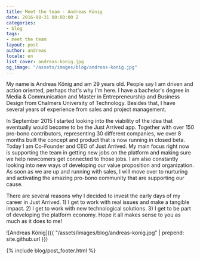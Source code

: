 ```yaml
---
title: Meet the team - Andreas König
date: 2016-08-31 00:00:00 Z
categories:
- blog
tags:
- meet the team
layout: post
author: andreas
locale: en
list_cover: andreas-konig.jpg
og_image: "/assets/images/blog/andreas-konig.jpg"
---
```


My name is Andreas König and am 29 years old. People say I am driven and action oriented, perhaps that's why I'm here. I have a bachelor's degree in Media & Communication and Master in Entrepreneurship and Business Design from Chalmers University of Technology. Besides that, I have several years of experience from sales and project management.

In September 2015 I started looking into the viability of the idea that eventually would become to be the Just Arrived app. Together with over 150 pro-bono contributors, representing 30 different companies, we over 8 months built the concept and product that is now running in closed beta. Today I am Co-Founder and CEO of Just Arrived. My main focus right now is supporting the team in getting new jobs on the platform and making sure we help newcomers get connected to those jobs. I am also constantly looking into new ways of developing our value proposition and organization. As soon as we are up and running with sales, I will move over to nurturing and activating the amazing pro-bono community that are supporting our cause.

There are several reasons why I decided to invest the early days of my career in Just Arrived. 1) I get to work with real issues and make a tangible impact. 2) I get to work with new technological solutions. 3) I get to be part of developing the platform economy. Hope it all makes sense to you as much as it does to me!

![Andreas König]({{ "/assets/images/blog/andreas-konig.jpg" | prepend: site.github.url }})

{% include blog/post_footer.html %}
